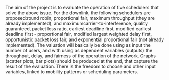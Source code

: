 The aim of the project is to evaluate the operation of five schedulers that solve the above issue. For the downlink, the following schedulers are proposed:round robin, proportional fair, maximum throughput (they are already implemented), and maximumcarrier-to-interference, quality guaranteed, packet loss ratio, earliest deadline first, modified earliest deadline first - proportional fair, modified largest weighted delay first, opportunistic packet loss fair, and exponential proportional fair (not already implemented). The valuation will basically be done using as input the number of users, and with using as dependent variables (outputs) the throughput, delay, and fairness of the operation of the network. Graphs (scatter plots, bar plots) should be produced at the end, that capture the result of the evaluation. There is the freedom to choose and other input variables, linked to mobility patterns or scheduling parameters.
